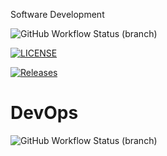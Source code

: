 Software Development 

![GitHub Workflow Status (branch)](https://img.shields.io/github/actions/workflow/status/DamianFloyd/cat/main.yml?branch=master)



[![LICENSE](https://img.shields.io/github/license/DamianFloyd/sem.svg?style=flat-square)](https://github.com/DamianFloyd/sem/blob/master/LICENSE)

[![Releases](https://img.shields.io/github/release/DamianFloyd/sem/all.svg?style=flat-square)](https://github.com/DamianFloyd/sem/releases)

# DevOps
![GitHub Workflow Status (branch)](https://img.shields.io/github/actions/workflow/status/DamianFloyd/cat/main.yml?branch=develop)
